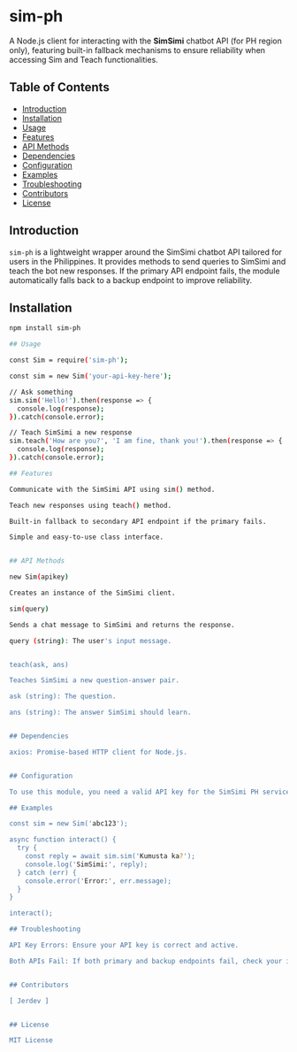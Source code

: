 # sim-ph

A Node.js client for interacting with the **SimSimi** chatbot API (for PH region only), featuring built-in fallback mechanisms to ensure reliability when accessing Sim and Teach functionalities.

## Table of Contents

- [Introduction](#introduction)
- [Installation](#installation)
- [Usage](#usage)
- [Features](#features)
- [API Methods](#api-methods)
- [Dependencies](#dependencies)
- [Configuration](#configuration)
- [Examples](#examples)
- [Troubleshooting](#troubleshooting)
- [Contributors](#contributors)
- [License](#license)

## Introduction

`sim-ph` is a lightweight wrapper around the SimSimi chatbot API tailored for users in the Philippines. It provides methods to send queries to SimSimi and teach the bot new responses. If the primary API endpoint fails, the module automatically falls back to a backup endpoint to improve reliability.

## Installation

```bash
npm install sim-ph

## Usage

const Sim = require('sim-ph');

const sim = new Sim('your-api-key-here');

// Ask something
sim.sim('Hello!').then(response => {
  console.log(response);
}).catch(console.error);

// Teach SimSimi a new response
sim.teach('How are you?', 'I am fine, thank you!').then(response => {
  console.log(response);
}).catch(console.error);

## Features

Communicate with the SimSimi API using sim() method.

Teach new responses using teach() method.

Built-in fallback to secondary API endpoint if the primary fails.

Simple and easy-to-use class interface.


## API Methods

new Sim(apikey)

Creates an instance of the SimSimi client.

sim(query)

Sends a chat message to SimSimi and returns the response.

query (string): The user's input message.


teach(ask, ans)

Teaches SimSimi a new question-answer pair.

ask (string): The question.

ans (string): The answer SimSimi should learn.


## Dependencies

axios: Promise-based HTTP client for Node.js.


## Configuration

To use this module, you need a valid API key for the SimSimi PH service. Replace 'your-api-key-here' with your actual key.

## Examples

const sim = new Sim('abc123');

async function interact() {
  try {
    const reply = await sim.sim('Kumusta ka?');
    console.log('SimSimi:', reply);
  } catch (err) {
    console.error('Error:', err.message);
  }
}

interact();

## Troubleshooting

API Key Errors: Ensure your API key is correct and active.

Both APIs Fail: If both primary and backup endpoints fail, check your internet connection or wait for service restoration.


## Contributors

[ Jerdev ]


## License

MIT License
